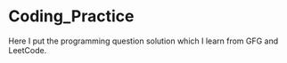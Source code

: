 # Coding_Practice
Here I put the programming question solution which I learn from GFG and LeetCode.
